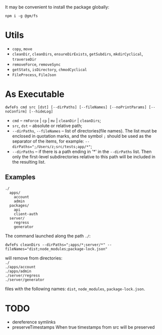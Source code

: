 It may be convenient to install the package globally:

```shell
npm i -g @gm/fs
```

# Utils

- `copy`, `move`
- `cleanDir`, `cleanDirs`, `ensureDirExists`, `getSubdirs`, `mkdirCyclical`, `traverseDir`
- `removeForce`, `removeSync`
- `getStats`, `isDirectory`, `chmodCyclical`
- `FileProcess`, `FileJson`

# As Executable

```shell
dwfeFs cmd src [dst] [--dirPaths] [--fileNames] [--noPrintParams] [--noConfirm] [--hideLog]
```

- `cmd` – `rmForce` | `cp` | `mv` | `cleanDir` | `cleanDirs`;
- `src`, `dst` – absolute or relative path;
- `--dirPaths`, `--fileNames` – list of directories(file names). The list must be enclosed in quotation marks, and the symbol `;` should be used as the separator of the items, for example: `--dirPaths=";/Users/z;src/tests;app/*"`;
- `--dirPaths` – if there is a path ending in '*' in the `--dirPaths` list. Then only the first-level subdirectories relative to this path will be included in the resulting list.

## Examples

```
./
  apps/
    account
    admin
  packages/
    api
    client-auth
  server/
    regress
    generator
```

The command launched along the path `./`:

```shell
dwfeFs cleanDirs --dirPaths=";apps/*;server/*" --fileNames="dist;node_modules;package-lock.json"
```

will remove from directories:  
`./`  
`./apps/account`  
`./apps/admin`  
`./server/regress`  
`./server/generator`

files with the following names: `dist`, `node_modules`, `package-lock.json`.

# TODO

- dereference symlinks
- preserveTimestamps When true timestamps from src will be preserved

